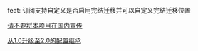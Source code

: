 feat: 订阅支持自定义是否启用完结迁移并可以自定义完结迁移位置

[请不要将本项目在国内宣传](https://github.com/wushuo894/ani-rss/discussions/504)

[从1.0升级至2.0的配置继承](https://github.com/wushuo894/ani-rss/discussions/427)
